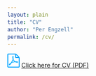 ```yaml
---
layout: plain
title: "CV"
author: "Per Engzell"
permalink: /cv/
---
```


![PDF](pdf.jpg) [Click here for CV (PDF)](https://github.com/pengzell/pengzell.github.io/blob/master/_content/Curriculum_Vitae.pdf)
